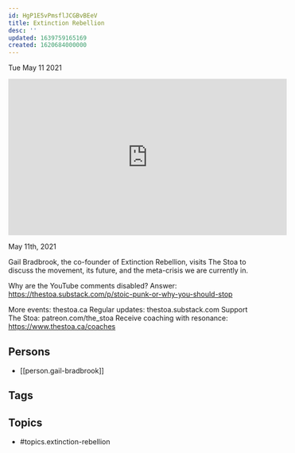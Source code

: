 ```yaml
---
id: HgP1E5vPmsflJCGBvBEeV
title: Extinction Rebellion
desc: ''
updated: 1639759165169
created: 1620684000000
---
```





Tue May 11 2021

<iframe width="560" height="315" src="https://www.youtube.com/embed/jaygmGm_6jY" title="Extinction Rebellion w/ Gail Bradbrook" frameborder="0" allow="accelerometer; autoplay; clipboard-write; encrypted-media; gyroscope; picture-in-picture" allowfullscreen ></iframe>

May 11th, 2021

Gail Bradbrook, the co-founder of Extinction Rebellion, visits The Stoa to discuss the movement, its future, and the meta-crisis we are currently in.

Why are the YouTube comments disabled? Answer: https://thestoa.substack.com/p/stoic-punk-or-why-you-should-stop

More events: thestoa.ca
Regular updates: thestoa.substack.com
Support The Stoa: patreon.com/the_stoa
Receive coaching with resonance: https://www.thestoa.ca/coaches

## Persons

- [[person.gail-bradbrook]]

## Tags



## Topics

- #topics.extinction-rebellion

